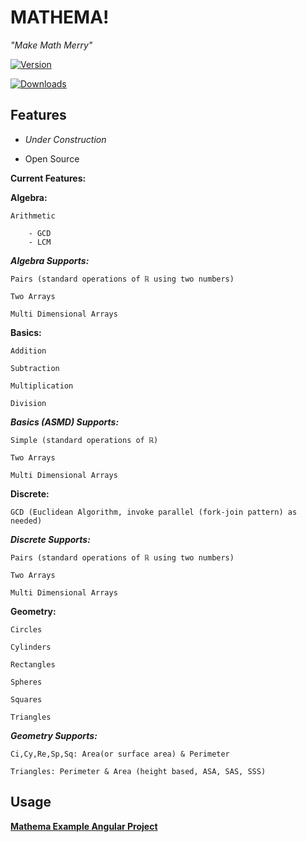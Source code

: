 
  

# MATHEMA!

  

  

_"Make Math Merry"_

  

  

  

[![Version](https://img.shields.io/npm/v/mathema.svg)](https://www.npmjs.com/package/mathema)

  

  

[![Downloads](https://img.shields.io/npm/dm/mathema.svg)](https://www.npmjs.com/package/mathema)

  

  

  

## Features

  

  

  

-  *Under Construction*

- Open Source

  

**Current Features:**

**Algebra:**

	Arithmetic

		- GCD 	
		- LCM

***Algebra Supports:***

	Pairs (standard operations of ℝ using two numbers)
	
	Two Arrays

	Multi Dimensional Arrays

**Basics:**

	Addition

	Subtraction

	Multiplication

	Division

***Basics (ASMD) Supports:***

	Simple (standard operations of ℝ)
	
	Two Arrays

	Multi Dimensional Arrays

**Discrete:**

	GCD (Euclidean Algorithm, invoke parallel (fork-join pattern) as needed)
  
  ***Discrete Supports:***

	Pairs (standard operations of ℝ using two numbers)
	
	Two Arrays

	Multi Dimensional Arrays

**Geometry:**

	Circles

	Cylinders

	Rectangles

	Spheres

	Squares

	Triangles

  

***Geometry Supports:***

	Ci,Cy,Re,Sp,Sq: Area(or surface area) & Perimeter

	Triangles: Perimeter & Area (height based, ASA, SAS, SSS)

## Usage

  

**[Mathema Example Angular Project](https://github.com/ceotrammell/mathema-example)**